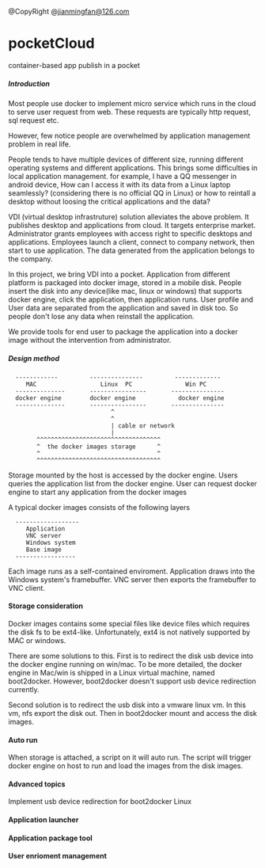 @CopyRight @jianmingfan@126.com

# pocketCloud
container-based app publish in a pocket

##### Introduction

Most people use docker to implement micro service which runs in the cloud to serve user request from web.
These requests are typically http request, sql request etc.

However, few notice people are overwhelmed by application management problem in real life.

People tends to have multiple devices of different size, running different operating systems and different applications.
This brings some difficulties in local application management. for example, I have a QQ messenger in android device, How can I
access it with its data from a Linux laptop seamlessly? (considering there is no official QQ in Linux)  or how to reintall a desktop without loosing the critical applications and the data?

VDI (virtual desktop infrastruture) solution alleviates the above problem. It publishes desktop and applications from cloud. It targets enterprise market.
Administrator grants employees with access right to specific desktops and applications. Employees launch a client, connect to company network, then start to
use application. The data generated from the application belongs to the company.

In this project, we bring VDI into a pocket. Application from different platform is packaged into docker image, stored in a mobile disk.
People insert the disk into any device(like mac, linux or windows) that supports docker engine, click the application, then application runs.
User profile and User data are separated from the application and saved in disk too. So people don't lose any data when reinstall the application.

We provide tools for end user to package the application into a docker image without the intervention from administrator.


##### Design method

      ------------         ---------------         -------------
         MAC                  Linux  PC               Win PC
      --------------       ----------------       ---------------
      docker engine        docker engine            docker engine
      --------------       ----------------       ---------------
                                 ^
                                 ^
                                 | cable or network
                                 |
            ^^^^^^^^^^^^^^^^^^^^^^^^^^^^^^^^^^^
            ^  the docker images storage      ^
            ^                                 ^
            ^^^^^^^^^^^^^^^^^^^^^^^^^^^^^^^^^^^


Storage mounted by the host is accessed by the docker engine.
Users queries the application list from the docker engine.
User can request docker engine to start any application from the docker images

A typical docker images consists of the following layers

      ------------------
         Application
         VNC server
         Windows system
         Base image
      -----------------

Each image runs as a self-contained enviroment. Application draws into the Windows system's framebuffer.
VNC server then exports the framebuffer to VNC client.


#### Storage consideration

Docker images contains some special files like device files which requires the disk fs to be ext4-like.
Unfortunately, ext4 is not natively supported by MAC or windows.

There are some solutions to this. First is to redirect the disk usb device into the docker engine running on win/mac.
To be more detailed, the docker engine in Mac/win is shipped in a Linux virtual machine, named boot2docker. However,
boot2docker doesn't support usb device redirection currently.

Second solution is to redirect the usb disk into a vmware linux vm. In this vm, nfs export the disk out. Then in boot2docker
mount and access the disk images.

#### Auto run

When storage is attached, a script on it will auto run. The script will trigger docker engine on host to run
and load the images from the disk images.

#### Advanced topics
Implement usb device redirection for boot2docker Linux

#### Application launcher

#### Application package tool

#### User enrioment management




















































